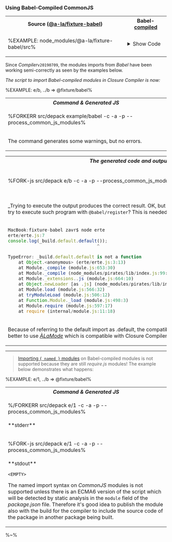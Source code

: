 ### Using Babel-Compiled CommonJS

<!-- Having to write `default` and `default.named` is only half the trouble. Things get really rough when we want to reference packages that were compiled with _Babel_. If we actually follow the standard set by _GCC_ where the the _CommonJS_ only has a default export, we run into interesting developments when trying to use _Babel_-compiled modules. See the examples below. -->

<!-- therefore it's a good idea to ping the package owners to publish the `module` property of their packages pointing to the `src` folder where the code is written as ES6 modules. -->
 <!-- This is a great step forward to move _JavaScript_ language forward because `import`/`export` is what should be used instead of `require`. -->

<!-- Otherwise, modules can be compiled with [`alamode`](https://github.com/a-la/alamode) which the compiler can understand. There are cases such as using `export from` compiled with ÀLaMode which GCC does not accept, therefore it is always the best to fork a package and make sure that it exports the `module` field in its _package.json_. -->

<table>
<tr>
<th>Source (<a href="https://github.com/a-la/fixture-babel/blob/master/src/index.js">@a-la/fixture-babel</a>)</th><th>Babel-<a href="https://github.com/a-la/fixture-babel/blob/master/build/index.js">compiled</a></th>
</tr>
<tr>
<td>

<!-- <details>
<summary></summary> -->

%EXAMPLE: node_modules/@a-la/fixture-babel/src%
<!-- </details> -->
</td>
<td>

<details>
<summary>Show Code</summary>

%EXAMPLE: node_modules/@a-la/fixture-babel/build%
</details>
</td>
</tr>
</table>

Since _Compiler_`v20190709`, the modules imports from _Babel_ have been working semi-correctly as seen by the examples below.
<!-- Because _Babel_ sets the `default` property on the `export` property (along with the `_esModule` flag so that other Babel-compiled packages can import it after the run-time evaluation from `_interopRequire`). What is actually happening now, is that to access the default export, we need to say `default.default`, and all named exports, `default.default.named`. -->

_The script to import Babel-compiled modules in Closure Compiler is now:_

%EXAMPLE: e/b, ../b => @fixture/babel%

<table>
<tr><th colspan="2"><em>Command & Generated JS</em></th></tr>
<!-- block-start -->
<tr><td colspan="2">

%FORKERR src/depack example/babel -c -a -p --process_common_js_modules%
</td></tr>
<tr><td colspan="2"><md2html>

The command generates some warnings, but no errors.

</md2html></td></tr>
</table><table>
<tr><th colspan="2"><em>The generated code and output</em></th></tr>
<!-- /block-end -->
<!-- block-start -->
<tr><td>

%FORK-js src/depack e/b -c -a -p --process_common_js_modules%

</td><td>

%FORK-js example/babel-output%
</td></tr>
<tr><td colspan="2"><md2html>

_Trying to execute the output produces the correct result. OK, but what happens when we actually try to execute such program with `@babel/register`? This is needed for testing and development.

</md2html></td></tr>
<!-- /block-end -->

<!-- block-start -->
<tr><td>

```ts
MacBook:fixture-babel zavr$ node erte
erte/erte.js:7
console.log(_build.default.default());
                                  ^

TypeError: _build.default.default is not a function
    at Object.<anonymous> (erte/erte.js:3:13)
    at Module._compile (module.js:653:30)
    at Module._compile (node_modules/pirates/lib/index.js:99:24)
    at Module._extensions..js (module.js:664:10)
    at Object.newLoader [as .js] (node_modules/pirates/lib/index.js:104:7)
    at Module.load (module.js:566:32)
    at tryModuleLoad (module.js:506:12)
    at Function.Module._load (module.js:498:3)
    at Module.require (module.js:597:17)
    at require (internal/module.js:11:18)
```
</td><td>

**Conclusion**
- [ ] no ide support
- [ ] no development environment
- [ ] default.default

</td></tr>
<tr><td colspan="2"><md2html>

Because of referring to the default import as .default, the compatibility with _Babel_ is broken. It's better to use <a href="https://github.com/a-la/alamode/">_ÀLaMode_</a> which is compatible with Closure Compiler.

</md2html></td></tr>
<!-- /block-end -->
</table>

---

> [Importing `{ named }` modules](t) on Babel-compiled modules is not supported because they are still _require.js_ modules! The example below demonstrates what happens:

%EXAMPLE: e/1, ../b => @fixture/babel%

<table>
<tr><th><em>Command & Generated JS</em></th></tr>
<!-- block-start -->
<tr><td>

%/FORKERR src/depack e/1 -c -a -p --process_common_js_modules%
</td></tr>
<tr><td><md2html>
**stderr**

</md2html></td></tr>
<!-- /block-end -->
<!-- block-start -->
<tr><td>

%FORK-js src/depack e/1 -c -a -p --process_common_js_modules%
</td></tr>
<tr><td><md2html>
**stdout**

`<EMPTY>`

The named import syntax on _CommonJS_ modules is not supported unless there is an ECMA6 version of the script which will be detected by static analysis in the `module` field of the _package.json_ file. Therefore it's good idea to publish the module also with the build for the compiler to include the source code of the package in another package being built.
</md2html></td></tr>
<!-- /block-end -->
</table>


<!-- _Trying to execute the output:_

%FORKERR example/babel-normal-output% -->


<!-- Not working and not going to, because hey, we need to make sure that the CommonJS only exports a single `default` module don't we, Node.JS? But presto it works with _Babel_! -->

%~%